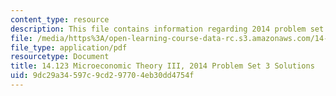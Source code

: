 ```yaml
---
content_type: resource
description: This file contains information regarding 2014 problem set 3 solutions.
file: /media/https%3A/open-learning-course-data-rc.s3.amazonaws.com/14-123-microeconomic-theory-iii-spring-2015/9dc29a34597c9cd297704eb30dd4754f_MIT14_123S15_PSet_3_Sol_14.pdf
file_type: application/pdf
resourcetype: Document
title: 14.123 Microeconomic Theory III, 2014 Problem Set 3 Solutions
uid: 9dc29a34-597c-9cd2-9770-4eb30dd4754f
---
```

